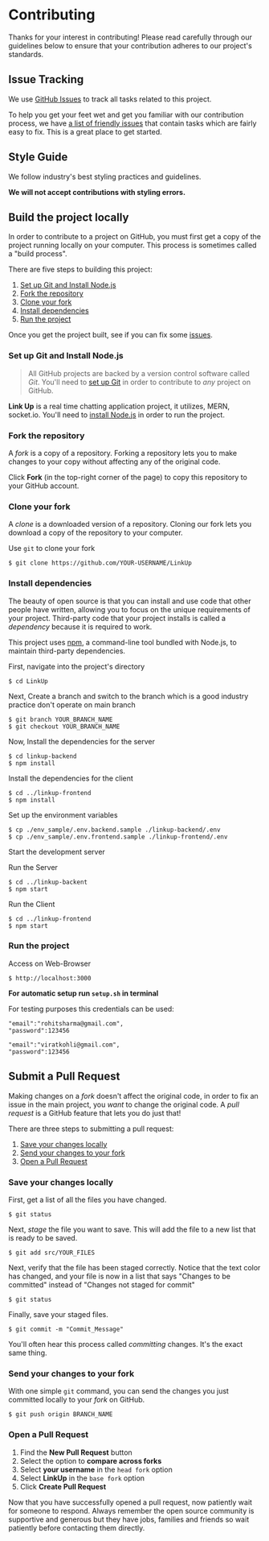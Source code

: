 # Contributing

Thanks for your interest in contributing! Please read carefully through our guidelines below to ensure that your contribution adheres to our project's standards.
## Issue Tracking

We use [GitHub Issues](https://github.com/arpittyagi102/LinkUp/issues) to track all tasks related to this project.

To help you get your feet wet and get you familiar with our contribution process, we have [a list of friendly issues](https://github.com/arpittyagi102/LinkUp/issues?q=is%3Aissue+is%3Aopen+label%3A%22good+first+issue%22) that contain tasks which are fairly easy to fix. This is a great place to get started.

## Style Guide

We follow industry's best styling practices and guidelines.

**We will not accept contributions with styling errors.**

## Build the project locally

In order to contribute to a project on GitHub, you must first get a copy of the project running locally on your computer. This process is sometimes called a "build process". 

There are five steps to building this project:

1. [Set up Git and Install Node.js](#set-up-git-and-install-nodejs)
1. [Fork the repository](#fork-the-repository)
1. [Clone your fork](#clone-your-fork)
1. [Install dependencies](#install-dependencies)
1. [Run the project](#run-the-project)

Once you get the project built, see if you can fix some [issues](https://github.com/arpittyagi102/LinkUp/issues?q=is%3Aissue+is%3Aopen+label%3A%22good+first+issue%22?q=is%3Aissue+is%3Aopen+label%3A%22good+first+issue%22).

### Set up Git and Install Node.js

> All GitHub projects are backed by a version control software called *Git*. You'll need to [set up Git](https://docs.github.com/en/get-started/quickstart/set-up-git) in order to contribute to *any* project on GitHub.

**Link Up** is a real time chatting application project, it utilizes, MERN, socket.io. You'll need to [install Node.js](https://nodejs.org/en/) in order to run the project.

### Fork the repository

A *fork* is a copy of a repository. Forking a repository lets you to make changes to your copy without affecting any of the original code.

Click **Fork** (in the top-right corner of the page) to copy this repository to your GitHub account.

### Clone your fork

A *clone* is a downloaded version of a repository. Cloning our fork lets you download a copy of the repository to your computer.

Use `git` to clone your fork

```
$ git clone https://github.com/YOUR-USERNAME/LinkUp
```

### Install dependencies

The beauty of open source is that you can install and use code that other people have written, allowing you to focus on the unique requirements of your project. Third-party code that your project installs is called a *dependency* because it is required to work.

This project uses [npm](https://www.npmjs.com/), a command-line tool bundled with Node.js, to maintain third-party dependencies.

First, navigate into the project's directory

```
$ cd LinkUp
```

Next, Create a branch and switch to the branch which is a good industry practice don't operate on main branch

```
$ git branch YOUR_BRANCH_NAME
$ git checkout YOUR_BRANCH_NAME
```

Now, Install the dependencies for the server
```
$ cd linkup-backend
$ npm install
```

Install the dependencies for the client

```
$ cd ../linkup-frontend
$ npm install
```

Set up the environment variables

```
$ cp ./env_sample/.env.backend.sample ./linkup-backend/.env
$ cp ./env_sample/.env.frontend.sample ./linkup-frontend/.env
```

Start the development server

Run the Server
```
$ cd ../linkup-backent
$ npm start
```


Run the Client
```
$ cd ../linkup-frontend
$ npm start
```

### Run the project

Access on Web-Browser

```
$ http://localhost:3000

```

**For automatic setup run  ```setup.sh``` in terminal**

For testing purposes this credentials can be used:

```
"email":"rohitsharma@gmail.com",
"password":123456
```

```
"email":"viratkohli@gmail.com",
"password":123456
```

## Submit a Pull Request

Making changes on a *fork* doesn't affect the original code, in order to fix an issue in the main project, you *want* to change the original code. A *pull request* is a GitHub feature that lets you do just that!

There are three steps to submitting a pull request:
1. [Save your changes locally](#save-your-changes-locally)
2. [Send your changes to your fork](#send-your-changes-to-your-fork)
3. [Open a Pull Request](#open-a-pull-request)


### Save your changes locally

First, get a list of all the files you have changed.
```
$ git status
```

Next, *stage* the file you want to save. This will add the file to a new list that is ready to be saved.

```
$ git add src/YOUR_FILES
```

Next, verify that the file has been staged correctly. Notice that the text color has changed, and your file is now in a list that says "Changes to be committed" instead of "Changes not staged for commit"
```
$ git status
```

Finally, save your staged files.
```
$ git commit -m "Commit_Message"
```

You'll often hear this process called *committing* changes. It's the exact same thing.

### Send your changes to your fork

With one simple `git` command, you can send the changes you just committed locally to your *fork* on GitHub.

```
$ git push origin BRANCH_NAME
```

### Open a Pull Request

1. Find the **New Pull Request** button
2. Select the option to **compare across forks**
3. Select **your username** in the `head fork` option
4. Select **LinkUp** in the `base fork` option
4. Click **Create Pull Request**


Now that you have successfully opened a pull request, now patiently wait for someone to respond. Always remember the open source community is supportive and generous but they have jobs, families and friends so wait patiently before contacting them directly.